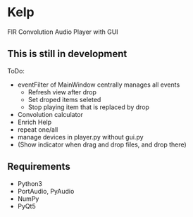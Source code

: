 Kelp
====

FIR Convolution Audio Player with GUI



This is still in development
----------------------------

ToDo:

* eventFilter of MainWindow centrally manages all events
	- Refresh view after drop
	- Set droped items seleted
	- Stop playing item that is replaced by drop
* Convolution calculator
* Enrich Help
* repeat one/all
* manage devices in player.py without gui.py
* (Show indicator when drag and drop files, and drop there)


Requirements
------------

* Python3
* PortAudio, PyAudio
* NumPy
* PyQt5


